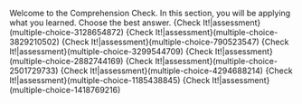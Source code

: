 Welcome to the Comprehension Check. In this section, you will be applying what you learned. Choose the best answer. 
{Check It!|assessment}(multiple-choice-3128654872)
{Check It!|assessment}(multiple-choice-3829210502)
{Check It!|assessment}(multiple-choice-790523547)
{Check It!|assessment}(multiple-choice-3299544709)
{Check It!|assessment}(multiple-choice-2882744169)
{Check It!|assessment}(multiple-choice-2501729733)
{Check It!|assessment}(multiple-choice-4294688214)
{Check It!|assessment}(multiple-choice-1185438845)
{Check It!|assessment}(multiple-choice-1418769216)